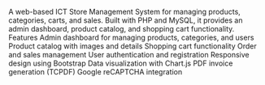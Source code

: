A web-based ICT Store Management System for managing products, categories, carts, and sales. Built with PHP and MySQL, it provides an admin dashboard, product catalog, and shopping cart functionality.
Features
Admin dashboard for managing products, categories, and users
Product catalog with images and details
Shopping cart functionality
Order and sales management
User authentication and registration
Responsive design using Bootstrap
Data visualization with Chart.js
PDF invoice generation (TCPDF)
Google reCAPTCHA integration
